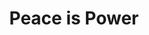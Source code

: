 ---
pid: ws2
title: Peace is Power
location_transcription: Center of City Hall Courtyard
coordinates: "[-75.1657936, 39.9523789]"
zipcode: '19106'
gen_neighborhood: Center City
neighborhood: Society Hill,Old City
outside_phl: 
age: '89'
age_range: 70+
instagram: 
image_file_name: ws_2.jpg
proposal_transcription: A globe (large) held up by people around the world draped
  in their traditional clothes.
topic: Globalism,Unity
topic_summary: 0, 0, 0
type: Other No Form
keywords_other: 
credit: Helen Evelev
image_labels: 
twitter: 
facebook: 
permalink: "/monuments/ws2/"
layout: item-page
---